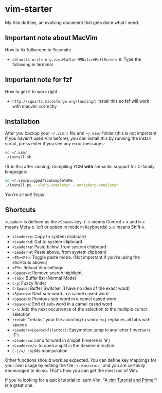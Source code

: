 vim-starter
===========

My Vim dotfiles, an evolving document that gets done what I need.

## Important note about MacVim
How to fix fullscreen in Yosemite
* `defaults write org.vim.MacVim MMNativeFullScreen 0`: Type the following in terminal

## Important note for fzf
How to get it to work right
* `http://xquartz.macosforge.org/landing/`: Install this so fzf will work with macvim correctly

## Installation

After you backup your `~/.vimrc` file and `~/.vim/` folder (this is not important if you haven't used Vim before), you can install this by running the install script, press enter if you see any error messages:

```bash
cd ~/.vim/
./install.sh
```
(Run this after cloning)
Compiling YCM **with** semantic support for C-family languages:
```bash
cd ~/.vim/plugged/YouCompleteMe
./install.py --clang-completer --omnisharp-completer
```

You're all set! Enjoy!

## Shortcuts

`<Leader>` is defined as the `<Space>` key. `C-x` means Control + x and `M-x` means Meta-x. (*alt* or *option* in modern keyboards) `S-x` means Shift-x.

* `<Leader>y`: Copy to system clipboard
* `<Leader>d`: Cut to system clipboard
* `<Leader>p`: Paste below, from system clipboard
* `<Leader>P`: Paste above, from system clipboard
* `<F5><F5>`: Toggle paste mode. (Not important if you're using the shortcuts above.)
* `<F5>`: Reload Vim settings
* `<Space>x`: Remove search highlight.
* `<Tab>`: Buffer list (Normal Mode)
* `C-p`: Fuzzy finder
* `C-Space`: Buffer Switcher (I have no idea of the exact word)
* `<Space>w`: Next sub-word in a camel cased word
* `<Space>b`: Previous sub-word in a camel cased word
* `<Space>e`: End of sub-word in a camel cased word
* `C-n`: Add the next occurrence of the selection to the multiple cursor selection
* `:retab`: "retabs" your file acording to vimrc e.g. replaces all tabs with spaces
* `<Leader><Leader>f(letter)`: Easymotion jump to any letter (Inverse is 'F')
* `<Leader>w`: jump forward in snippit (Inverse is 'e')
* `<Leader>v/s`: to open a split in the desired direction
* `C-|/=/_`: splits manipulation

Other functions should work as expected. You can define key mappings for your own usage by editing the file `~/.vim/vimrc`, and you are certainly encouraged to do so. That's how you can get the most out of Vim.

If you're looking for a quick tutorial to learn Vim, "[A vim Tutorial and Primer](https://danielmiessler.com/study/vim/)" is a great one.

